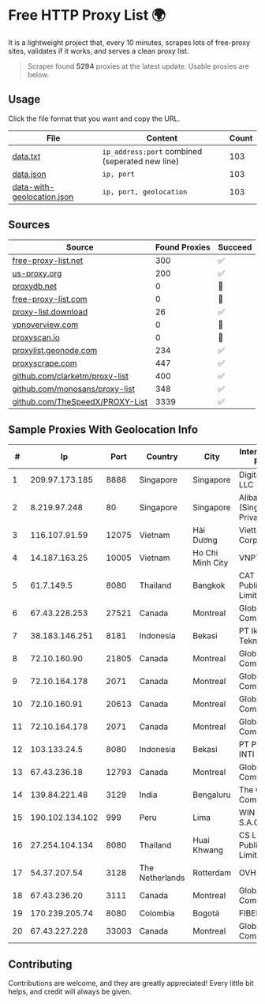
# Free HTTP Proxy List 🌍

It is a lightweight project that, every 10 minutes, scrapes lots of free-proxy sites, validates if it works, and serves a clean proxy list.


> Scraper found **5294** proxies at the latest update. Usable proxies are below.

## Usage

Click the file format that you want and copy the URL.


|File|Content|Count|
|----|-------|-----|
|[data.txt](https://raw.githubusercontent.com/themiralay/Proxy-List-World/master/data.txt)|`ip_address:port` combined (seperated new line)|103|
|[data.json](https://raw.githubusercontent.com/themiralay/Proxy-List-World/master/data.json)|`ip, port`|103|
|[data-with-geolocation.json](https://raw.githubusercontent.com/themiralay/Proxy-List-World/master/data-with-geolocation.json)|`ip, port, geolocation`|103|

## Sources

|Source|Found Proxies|Succeed|
|------|-------------|-------|
|[free-proxy-list.net](https://free-proxy-list.net)|300|✅|
|[us-proxy.org](https://www.us-proxy.org)|200|✅|
|[proxydb.net](http://proxydb.net)|0|🚫|
|[free-proxy-list.com](https://free-proxy-list.com/?page=&port=&type%5B%5D=http&type%5B%5D=https&up_time=0&search=Search)|0|🚫|
|[proxy-list.download](https://www.proxy-list.download/HTTP)|26|✅|
|[vpnoverview.com](https://vpnoverview.com/privacy/anonymous-browsing/free-proxy-servers)|0|🚫|
|[proxyscan.io](https://www.proxyscan.io)|0|🚫|
|[proxylist.geonode.com](https://proxylist.geonode.com/api/proxy-list?limit=300&page=1&sort_by=lastChecked&sort_type=desc&protocols=http,https)|234|✅|
|[proxyscrape.com](https://api.proxyscrape.com/v2/?request=displayproxies&protocol=http&timeout=10000&country=all&ssl=all&anonymity=all)|447|✅|
|[github.com/clarketm/proxy-list](https://raw.githubusercontent.com/clarketm/proxy-list/master/proxy-list-raw.txt)|400|✅|
|[github.com/monosans/proxy-list](https://raw.githubusercontent.com/monosans/proxy-list/main/proxies/http.txt)|348|✅|
|[github.com/TheSpeedX/PROXY-List](https://raw.githubusercontent.com/TheSpeedX/PROXY-List/master/http.txt)|3339|✅|


## Sample Proxies With Geolocation Info

|#|Ip|Port|Country|City|Internet Service Provider|
|-|--|----|-------|----|-------------------------|
|1|209.97.173.185|8888|Singapore|Singapore|DigitalOcean, LLC|
|2|8.219.97.248|80|Singapore|Singapore|Alibaba Cloud (Singapore) Private Limited|
|3|116.107.91.59|12075|Vietnam|Hải Dương|Viettel Corporation|
|4|14.187.163.25|10005|Vietnam|Ho Chi Minh City|VNPT|
|5|61.7.149.5|8080|Thailand|Bangkok|CAT Telecom Public Company Limited|
|6|67.43.228.253|27521|Canada|Montreal|GloboTech Communications|
|7|38.183.146.251|8181|Indonesia|Bekasi|PT Ikhlas Cipta Teknologi|
|8|72.10.160.90|21805|Canada|Montreal|GloboTech Communications|
|9|72.10.164.178|2071|Canada|Montreal|GloboTech Communications|
|10|72.10.160.91|20613|Canada|Montreal|GloboTech Communications|
|11|72.10.164.178|2071|Canada|Montreal|GloboTech Communications|
|12|103.133.24.5|8080|Indonesia|Bekasi|PT PHATRIA INTI PERSADA|
|13|67.43.236.18|12793|Canada|Montreal|GloboTech Communications|
|14|139.84.221.48|3129|India|Bengaluru|The Constant Company, LLC|
|15|190.102.134.102|999|Peru|Lima|WIN EMPRESAS S.A.C|
|16|27.254.104.134|8080|Thailand|Huai Khwang|CS Loxinfo Public Company Limited|
|17|54.37.207.54|3128|The Netherlands|Rotterdam|OVH SAS|
|18|67.43.236.20|3111|Canada|Montreal|GloboTech Communications|
|19|170.239.205.74|8080|Colombia|Bogotá|FIBERNET|
|20|67.43.227.228|33003|Canada|Montreal|GloboTech Communications|



## Contributing

Contributions are welcome, and they are greatly appreciated! Every
little bit helps, and credit will always be given.

